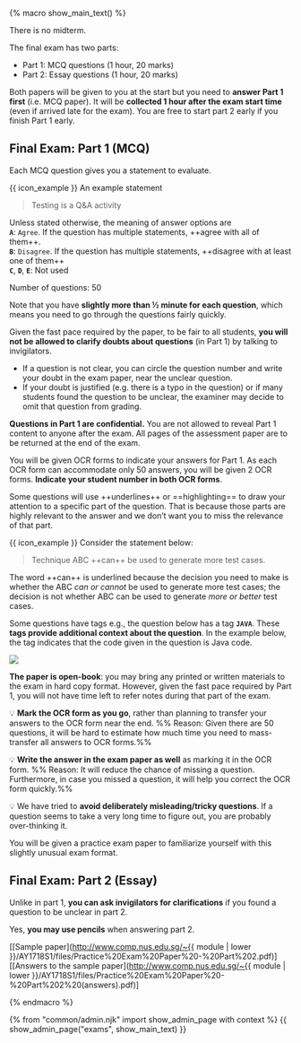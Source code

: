 {% macro show_main_text() %}
<div id="main">

There is no midterm.

The final exam has two parts: 
* Part 1: MCQ questions (1 hour, 20 marks) 
* Part 2: Essay questions (1 hour, 20 marks)

Both papers will be given to you at the start but you need to **answer Part 1 first** (i.e. MCQ paper). It will be **collected 1 hour after the exam start time** (even if arrived late for the exam). You are free to start part 2 early if you finish Part 1 early.

## Final Exam: Part 1 (MCQ)

Each MCQ question gives you a statement to evaluate. 

<tip-box> 

{{ icon_example }} An example statement

>Testing is a Q&A activity

</tip-box>


Unless stated otherwise, the meaning of answer options are<br>
**`A`**: `Agree`. If the question has multiple statements, ++agree with all of them++.<br>
**`B`**: `Disagree`. If the question has multiple statements, ++disagree with at least one of them++<br>
**`C`**, **`D`**, **`E`**: Not used

Number of questions: 50

<div class="full-mode">

Note that you have **slightly more than ½ minute for each question**, which means you need to go through the questions fairly quickly.
</div>

Given the fast pace required by the paper, to be fair to all students, **you will not be allowed to clarify doubts about questions** (in Part 1) by talking to invigilators.
* If a question is not clear, you can circle the question number and write your doubt in the exam paper, near the unclear question.
* If your doubt is justified (e.g. there is a typo in the question) or if many students found the question to be unclear, the examiner may decide to omit that question from grading.

**Questions in Part 1 are confidential.** You are not allowed to reveal Part 1 content to anyone after the exam. All pages of the assessment paper are to be returned at the end of the exam.

<div class="full-mode">

You will be given OCR forms to indicate your answers for Part 1. As each OCR form can accommodate only 50 answers, you will be given 2 OCR forms. **Indicate your student number in both OCR forms**.
</div>


Some questions will use ++underlines++ or ==highlighting== to draw your attention to a specific part of the question. That is because those parts are highly relevant to the answer and we don’t want you to miss the relevance of that part.

<tip-box>

{{ icon_example }} Consider the statement below:

> Technique ABC ++can++ be used to generate more test cases.

The word ++can++ is underlined because the decision you need to make is whether the ABC _can or cannot_ be used to generate more test cases; the decision is not whether ABC can be used to generate _more or better_ test cases.

</tip-box>

Some questions have tags e.g., the question below has a tag  **`JAVA`**. These **tags provide additional context about the question**. In the example below, the tag indicates that the code given in the question is Java code.

<img src="{{baseUrl}}/admin/images/contextTag.png" /><br>

**The paper is open-book**: you may bring any printed or written materials to the exam in hard copy format.
However, given the fast pace required by Part 1, you will not have time left to refer notes during that part of the exam.

:bulb: **Mark the OCR form as you go**, rather than planning to transfer your answers to the OCR form near the end. %%&nbsp;Reason: Given there are 50 questions, it will be hard to estimate how much time you need to mass-transfer all answers to OCR forms.%%

:bulb: **Write the answer in the exam paper as well** as marking it in the OCR form. %%&nbsp;Reason: It will reduce the chance of missing a question. Furthermore, in case you missed a question, it will help you correct the OCR form quickly.%%

:bulb: We have tried to **avoid deliberately misleading/tricky questions**. If a question seems to take a very long time to figure out, you are probably over-thinking it.

<box type="success">

You will be given a practice exam paper to familiarize yourself with this slightly unusual exam format.
</box>


## Final Exam: Part 2 (Essay)

Unlike in part 1, **you can ask invigilators for clarifications** if you found a question to be unclear in part 2.

Yes, **you may use pencils** when answering part 2.
<div class="full-mode">

[[Sample paper](http://www.comp.nus.edu.sg/~{{ module | lower }}/AY1718S1/files/Practice%20Exam%20Paper%20-%20Part%202.pdf)]
[[Answers to the sample paper](http://www.comp.nus.edu.sg/~{{ module | lower }}/AY1718S1/files/Practice%20Exam%20Paper%20-%20Part%202%20(answers).pdf)]
</div>

</div>


{% endmacro %}

{% from "common/admin.njk" import show_admin_page with context %}
{{ show_admin_page("exams", show_main_text) }}